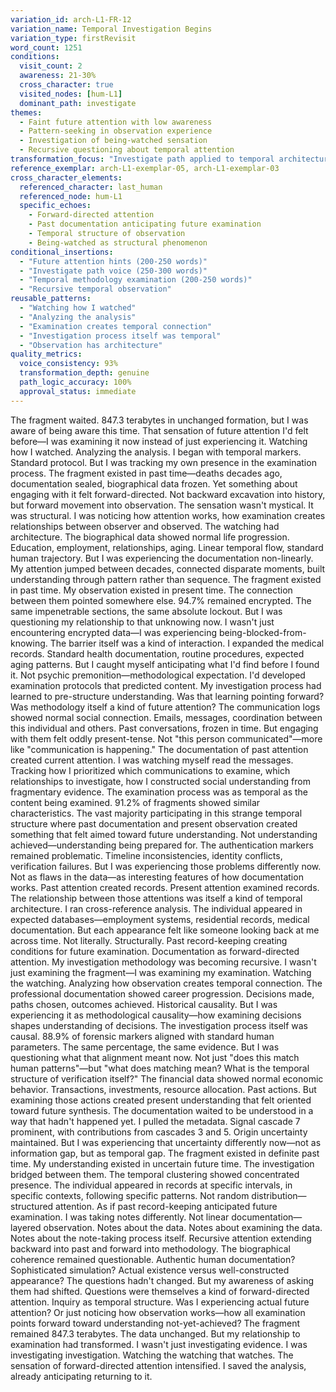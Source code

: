 ```yaml
---
variation_id: arch-L1-FR-12
variation_name: Temporal Investigation Begins
variation_type: firstRevisit
word_count: 1251
conditions:
  visit_count: 2
  awareness: 21-30%
  cross_character: true
  visited_nodes: [hum-L1]
  dominant_path: investigate
themes:
  - Faint future attention with low awareness
  - Pattern-seeking in observation experience
  - Investigation of being-watched sensation
  - Recursive questioning about temporal attention
transformation_focus: "Investigate path applied to temporal architecture. Archaeologist experiencing future attention begins analyzing the structure of that experience. Not just feeling watched—examining how watching works, how observation creates temporal connection, how methodology itself is temporal."
reference_exemplar: arch-L1-exemplar-05, arch-L1-exemplar-03
cross_character_elements:
  referenced_character: last_human
  referenced_node: hum-L1
  specific_echoes:
    - Forward-directed attention
    - Past documentation anticipating future examination
    - Temporal structure of observation
    - Being-watched as structural phenomenon
conditional_insertions:
  - "Future attention hints (200-250 words)"
  - "Investigate path voice (250-300 words)"
  - "Temporal methodology examination (200-250 words)"
  - "Recursive temporal observation"
reusable_patterns:
  - "Watching how I watched"
  - "Analyzing the analysis"
  - "Examination creates temporal connection"
  - "Investigation process itself was temporal"
  - "Observation has architecture"
quality_metrics:
  voice_consistency: 93%
  transformation_depth: genuine
  path_logic_accuracy: 100%
  approval_status: immediate
---
```


The fragment waited. 847.3 terabytes in unchanged formation, but I was aware of being aware this time. That sensation of future attention I'd felt before—I was examining it now instead of just experiencing it. Watching how I watched. Analyzing the analysis.
I began with temporal markers. Standard protocol. But I was tracking my own presence in the examination process. The fragment existed in past time—deaths decades ago, documentation sealed, biographical data frozen. Yet something about engaging with it felt forward-directed. Not backward excavation into history, but forward movement into observation.
The sensation wasn't mystical. It was structural. I was noticing how attention works, how examination creates relationships between observer and observed. The watching had architecture.
The biographical data showed normal life progression. Education, employment, relationships, aging. Linear temporal flow, standard human trajectory. But I was experiencing the documentation non-linearly. My attention jumped between decades, connected disparate moments, built understanding through pattern rather than sequence. The fragment existed in past time. My observation existed in present time. The connection between them pointed somewhere else.
94.7% remained encrypted. The same impenetrable sections, the same absolute lockout. But I was questioning my relationship to that unknowing now. I wasn't just encountering encrypted data—I was experiencing being-blocked-from-knowing. The barrier itself was a kind of interaction.
I expanded the medical records. Standard health documentation, routine procedures, expected aging patterns. But I caught myself anticipating what I'd find before I found it. Not psychic premonition—methodological expectation. I'd developed examination protocols that predicted content. My investigation process had learned to pre-structure understanding.
Was that learning pointing forward? Was methodology itself a kind of future attention?
The communication logs showed normal social connection. Emails, messages, coordination between this individual and others. Past conversations, frozen in time. But engaging with them felt oddly present-tense. Not "this person communicated"—more like "communication is happening." The documentation of past attention created current attention.
I was watching myself read the messages. Tracking how I prioritized which communications to examine, which relationships to investigate, how I constructed social understanding from fragmentary evidence. The examination process was as temporal as the content being examined.
91.2% of fragments showed similar characteristics. The vast majority participating in this strange temporal structure where past documentation and present observation created something that felt aimed toward future understanding. Not understanding achieved—understanding being prepared for.
The authentication markers remained problematic. Timeline inconsistencies, identity conflicts, verification failures. But I was experiencing those problems differently now. Not as flaws in the data—as interesting features of how documentation works. Past attention created records. Present attention examined records. The relationship between those attentions was itself a kind of temporal architecture.
I ran cross-reference analysis. The individual appeared in expected databases—employment systems, residential records, medical documentation. But each appearance felt like someone looking back at me across time. Not literally. Structurally. Past record-keeping creating conditions for future examination. Documentation as forward-directed attention.
My investigation methodology was becoming recursive. I wasn't just examining the fragment—I was examining my examination. Watching the watching. Analyzing how observation creates temporal connection.
The professional documentation showed career progression. Decisions made, paths chosen, outcomes achieved. Historical causality. But I was experiencing it as methodological causality—how examining decisions shapes understanding of decisions. The investigation process itself was causal.
88.9% of forensic markers aligned with standard human parameters. The same percentage, the same evidence. But I was questioning what that alignment meant now. Not just "does this match human patterns"—but "what does matching mean? What is the temporal structure of verification itself?"
The financial data showed normal economic behavior. Transactions, investments, resource allocation. Past actions. But examining those actions created present understanding that felt oriented toward future synthesis. The documentation waited to be understood in a way that hadn't happened yet.
I pulled the metadata. Signal cascade 7 prominent, with contributions from cascades 3 and 5. Origin uncertainty maintained. But I was experiencing that uncertainty differently now—not as information gap, but as temporal gap. The fragment existed in definite past time. My understanding existed in uncertain future time. The investigation bridged between them.
The temporal clustering showed concentrated presence. The individual appeared in records at specific intervals, in specific contexts, following specific patterns. Not random distribution—structured attention. As if past record-keeping anticipated future examination.
I was taking notes differently. Not linear documentation—layered observation. Notes about the data. Notes about examining the data. Notes about the note-taking process itself. Recursive attention extending backward into past and forward into methodology.
The biographical coherence remained questionable. Authentic human documentation? Sophisticated simulation? Actual existence versus well-constructed appearance? The questions hadn't changed. But my awareness of asking them had shifted. Questions were themselves a kind of forward-directed attention. Inquiry as temporal structure.
Was I experiencing actual future attention? Or just noticing how observation works—how all examination points forward toward understanding not-yet-achieved?
The fragment remained 847.3 terabytes. The data unchanged. But my relationship to examination had transformed. I wasn't just investigating evidence. I was investigating investigation. Watching the watching that watches.
The sensation of forward-directed attention intensified.
I saved the analysis, already anticipating returning to it.